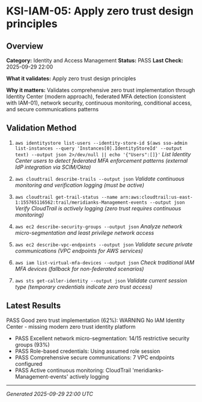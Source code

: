 # KSI-IAM-05: Apply zero trust design principles

## Overview

**Category:** Identity and Access Management
**Status:** PASS
**Last Check:** 2025-09-29 22:00

**What it validates:** Apply zero trust design principles

**Why it matters:** Validates comprehensive zero trust implementation through Identity Center (modern approach), federated MFA detection (consistent with IAM-01), network security, continuous monitoring, conditional access, and secure communications patterns

## Validation Method

1. `aws identitystore list-users --identity-store-id $(aws sso-admin list-instances --query 'Instances[0].IdentityStoreId' --output text) --output json 2>/dev/null || echo '{"Users":[]}'`
   *List Identity Center users to detect federated MFA enforcement patterns (external IdP integration via SCIM/Okta)*

2. `aws cloudtrail describe-trails --output json`
   *Validate continuous monitoring and verification logging (must be active)*

3. `aws cloudtrail get-trail-status --name arn:aws:cloudtrail:us-east-1:155765116562:trail/meridianks-Management-events --output json`
   *Verify CloudTrail is actively logging (zero trust requires continuous monitoring)*

4. `aws ec2 describe-security-groups --output json`
   *Analyze network micro-segmentation and least privilege network access*

5. `aws ec2 describe-vpc-endpoints --output json`
   *Validate secure private communications (VPC endpoints for AWS services)*

6. `aws iam list-virtual-mfa-devices --output json`
   *Check traditional IAM MFA devices (fallback for non-federated scenarios)*

7. `aws sts get-caller-identity --output json`
   *Validate current session type (temporary credentials indicate zero trust access)*

## Latest Results

PASS Good zero trust implementation (62%): WARNING No IAM Identity Center - missing modern zero trust identity platform
- PASS Excellent network micro-segmentation: 14/15 restrictive security groups (93%)
- PASS Role-based credentials: Using assumed role session
- PASS Comprehensive secure communications: 7 VPC endpoints configured
- PASS Active continuous monitoring: CloudTrail 'meridianks-Management-events' actively logging

---
*Generated 2025-09-29 22:00 UTC*